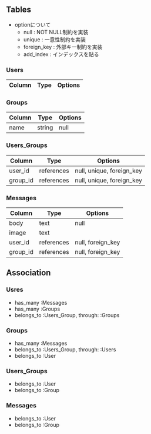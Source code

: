 ## Tables
- optionについて
  - null : NOT NULL制約を実装
  - unique : 一意性制約を実装
  - foreign_key : 外部キー制約を実装
  - add_index : インデックスを貼る 

### Users
|Column|Type|Options|
|------|----|-------|

### Groups
|Column|Type|Options|
|------|----|-------|
|name|string|null|

### Users_Groups
|Column|Type|Options|
|------|----|-------|
|user_id|references|null, unique, foreign_key|
|group_id|references|null, unique, foreign_key|

### Messages
|Column|Type|Options|
|------|----|-------|
|body|text|null|
|image|text||
|user_id|references|null, foreign_key|
|group_id|references|null, foreign_key|

## Association
### Usres 
- has_many :Messages
- has_many :Groups
- belongs_to :Users_Group, through: :Groups

### Groups
- has_many :Messages
- belongs_to :Users_Group, through: :Users
- belongs_to :User

### Users_Groups
- belongs_to :User
- belongs_to :Group

### Messages
- belongs_to :User
- belongs_to :Group